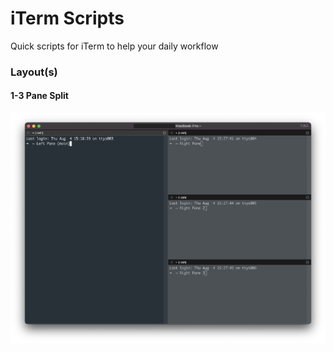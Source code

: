# iTerm Scripts
Quick scripts for iTerm to help your daily workflow

### Layout(s)

#### 1-3 Pane Split
![1-3 layout](/1-3-layout-split.png)
